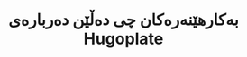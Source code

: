 ---
enable: true
title: "بەکارهێنەرەکان چی دەڵێن دەربارەی Hugoplate"
description: "تەنها ووشەی ئێمە مەگرە - لە بەکارهێنەرە دڵخۆشەکانمان بەرەوە! سەیری هەندێک لە ڕاپۆرتەکانمان بکە لە خوارەوە بۆ بینینی ئەوەی کەسانی تر چی دەڵێن دەربارەی Hugoplate."

# Testimonials
testimonials:
  - name: "Marvin McKinney"
    designation: "دیزاینەری وێب"
    avatar: "/images/avatar-sm.png"
    content: "Hugoplate یارمەتیدەر بوو بۆ دروستکردنی وێبسایتەکەم. ئاسانە بۆ بەکارهێنان و کوالیتییەکی بەرزی هەیە. پێشنیار دەکەم بۆ هەموو کەسێک کە دەیەوێت وێبسایتێک دروست بکات."

  - name: "Marvin McKinney"
    designation: "دیزاینەری وێب"
    avatar: "/images/avatar-sm.png"
    content: "Hugoplate یارمەتیدەر بوو بۆ دروستکردنی وێبسایتەکەم. ئاسانە بۆ بەکارهێنان و کوالیتییەکی بەرزی هەیە. پێشنیار دەکەم بۆ هەموو کەسێک کە دەیەوێت وێبسایتێک دروست بکات."

  - name: "Marvin McKinney"
    designation: "دیزاینەری وێب"
    avatar: "/images/avatar-sm.png"
    content: "Hugoplate یارمەتیدەر بوو بۆ دروستکردنی وێبسایتەکەم. ئاسانە بۆ بەکارهێنان و کوالیتییەکی بەرزی هەیە. پێشنیار دەکەم بۆ هەموو کەسێک کە دەیەوێت وێبسایتێک دروست بکات."

  - name: "Marvin McKinney"
    designation: "دیزاینەری وێب"
    avatar: "/images/avatar-sm.png"
    content: "Hugoplate یارمەتیدەر بوو بۆ دروستکردنی وێبسایتەکەم. ئاسانە بۆ بەکارهێنان و کوالیتییەکی بەرزی هەیە. پێشنیار دەکەم بۆ هەموو کەسێک کە دەیەوێت وێبسایتێک دروست بکات."

# don't create a separate page
build:
  render: "never"
--- 